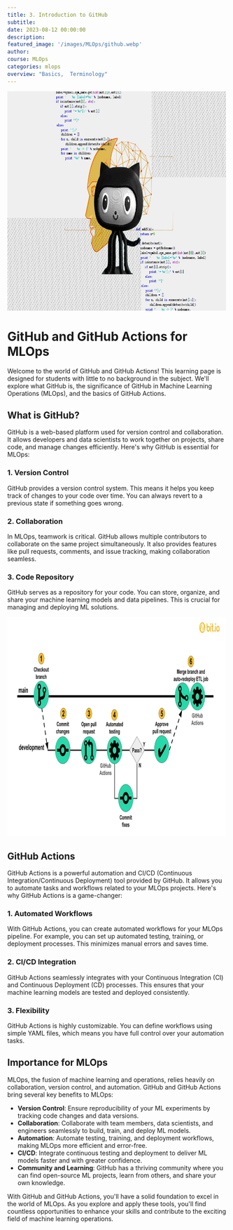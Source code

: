 ```yaml
---
title: 3. Introduction to GitHub
subtitle: 
date: 2023-08-12 00:00:00
description: 
featured_image: '/images/MLOps/github.webp'
author: 
course: MLOps
categories: mlops
overview: "Basics,  Terminology"
---
```


<img src="/images/MLOps/github_for_ML.webp" width="500" height="500" alt="analyticsinsight"><p>


# GitHub and GitHub Actions for MLOps

Welcome to the world of GitHub and GitHub Actions! This learning page is designed for students with little to no background in the subject. We'll explore what GitHub is, the significance of GitHub in Machine Learning Operations (MLOps), and the basics of GitHub Actions.

## What is GitHub?

GitHub is a web-based platform used for version control and collaboration. It allows developers and data scientists to work together on projects, share code, and manage changes efficiently. Here's why GitHub is essential for MLOps:

### 1. Version Control

GitHub provides a version control system. This means it helps you keep track of changes to your code over time. You can always revert to a previous state if something goes wrong.

### 2. Collaboration

In MLOps, teamwork is critical. GitHub allows multiple contributors to collaborate on the same project simultaneously. It also provides features like pull requests, comments, and issue tracking, making collaboration seamless.

### 3. Code Repository

GitHub serves as a repository for your code. You can store, organize, and share your machine learning models and data pipelines. This is crucial for managing and deploying ML solutions.

<img src="/images/MLOps/github_actions.webp" width="500" height="500" alt="innerjoin"><p>


## GitHub Actions

GitHub Actions is a powerful automation and CI/CD (Continuous Integration/Continuous Deployment) tool provided by GitHub. It allows you to automate tasks and workflows related to your MLOps projects. Here's why GitHub Actions is a game-changer:

### 1. Automated Workflows

With GitHub Actions, you can create automated workflows for your MLOps pipeline. For example, you can set up automated testing, training, or deployment processes. This minimizes manual errors and saves time.

### 2. CI/CD Integration

GitHub Actions seamlessly integrates with your Continuous Integration (CI) and Continuous Deployment (CD) processes. This ensures that your machine learning models are tested and deployed consistently.

### 3. Flexibility

GitHub Actions is highly customizable. You can define workflows using simple YAML files, which means you have full control over your automation tasks.

## Importance for MLOps

MLOps, the fusion of machine learning and operations, relies heavily on collaboration, version control, and automation. GitHub and GitHub Actions bring several key benefits to MLOps:

- **Version Control**: Ensure reproducibility of your ML experiments by tracking code changes and data versions.
- **Collaboration**: Collaborate with team members, data scientists, and engineers seamlessly to build, train, and deploy ML models.
- **Automation**: Automate testing, training, and deployment workflows, making MLOps more efficient and error-free.
- **CI/CD**: Integrate continuous testing and deployment to deliver ML models faster and with greater confidence.
- **Community and Learning**: GitHub has a thriving community where you can find open-source ML projects, learn from others, and share your own knowledge.

With GitHub and GitHub Actions, you'll have a solid foundation to excel in the world of MLOps. As you explore and apply these tools, you'll find countless opportunities to enhance your skills and contribute to the exciting field of machine learning operations.

